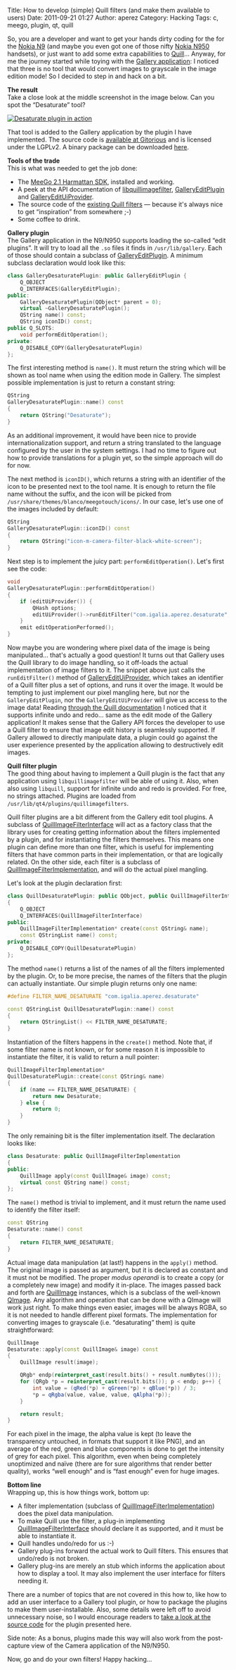 Title: How to develop (simple) Quill filters (and make them available to users)
Date: 2011-09-21 01:27
Author: aperez
Category: Hacking
Tags: c, meego, plugin, qt, quill

So, you are a developer and want to get your hands dirty coding for the
for the [Nokia N9][] (and maybe you even got one of those nifty [Nokia
N950][] handsets), or just want to add some extra capabilities to
[Quill][]... Anyway, for me the journey started while toying with the
[Gallery application][]: I noticed that three is no tool that would
convert images to grayscale in the image edition mode! So I decided to
step in and hack on a bit.

**The result**  
Take a close look at the middle screenshot in the image below. Can you
spot the “Desaturate” tool?

[![Desaturate plugin in action](http://farm7.static.flickr.com/6170/6150764021_743b2401fc.jpg)](http://www.flickr.com/photos/aperezdc/6150764021/in/photostream)

That tool is added to the Gallery application by the plugin I have
implemented. The source code is [available at Gitorious][] and is
licensed under the LGPLv2. A binary package can be downloaded [here][].

**Tools of the trade**  
This is what was needed to get the job done:

-   The [MeeGo 2.1 Harmattan SDK][], installed and working.
-   A peek at the API documentation of [libquillimagefilter][],
    [GalleryEditPlugin][] and [GalleryEditUiProvider][].
-   The source code of the [existing Quill filters][] — because it's
    always nice to get “inspiration” from somewhere ;-)
-   Some coffee to drink.

**Gallery plugin**  
The Gallery application in the N9/N950 supports loading the so-called
“edit plugins”. It will try to load all the `.so` files it finds in
`/usr/lib/gallery`. Each of those should contain a subclass of
[GalleryEditPlugin][]. A minimum subclass declaration would look like
this:

```cpp
class GalleryDesaturatePlugin: public GalleryEditPlugin {
    Q_OBJECT
    Q_INTERFACES(GalleryEditPlugin);
public:
    GalleryDesaturatePlugin(QObject* parent = 0);
    virtual ~GalleryDesaturatePlugin();
    QString name() const;
    QString iconID() const;
public Q_SLOTS:
    void performEditOperation();
private:
    Q_DISABLE_COPY(GalleryDesaturatePlugin)
};
```

The first interesting method is `name()`. It must return the string
which will be shown as tool name when using the edition mode in Gallery.
The simplest possible implementation is just to return a constant
string:

```cpp
QString
GalleryDesaturatePlugin::name() const
{
    return QString("Desaturate");
}
```

As an additional improvement, it would have been nice to provide
internationalization support, and return a string translated to the
language configured by the user in the system settings. I had no time to
figure out how to provide translations for a plugin yet, so the simple
approach will do for now.

The next method is `iconID()`, which returns a string with an identifier
of the icon to be presented next to the tool name. It is enough to
return the file name without the suffix, and the icon will be picked
from `/usr/share/themes/blanco/meegotouch/icons/`. In our case, let's
use one of the images included by default:

```cpp
QString
GalleryDesaturatePlugin::iconID() const
{
    return QString("icon-m-camera-filter-black-white-screen");
}
```

Next step is to implement the juicy part: `performEditOperation()`.
Let's first see the code:

```cpp
void
GalleryDesaturatePlugin::performEditOperation()
{
    if (editUiProvider()) {
        QHash options;
        editUiProvider()->runEditFilter("com.igalia.aperez.desaturate", options);
    }
    emit editOperationPerformed();
}
```

Now maybe you are wondering where pixel data of the image is being
manipulated... that's actually a good question! It turns out that
Gallery uses the Quill library to do image handling, so it off-loads the
actual implementation of image filters to it. The snippet above just
calls the `runEditFilter()` method of [GalleryEditUiProvider][], which
takes an identifier of a Quill filter plus a set of options, and runs it
over the image. It would be tempting to just implement our pixel
mangling here, but nor the `GalleryEditPlugin`, nor the
`GalleryEditUiProvider` will give us access to the image data! Reading
[through the Quill documentation][] I noticed that it supports infinite
undo and redo... same as the edit mode of the Gallery application! It
makes sense that the Gallery API forces the developer to use a Quill
filter to ensure that image edit history is seamlessly supported. If
Gallery allowed to directly manipulate data, a plugin could go against
the user experience presented by the application allowing to
destructively edit images.

**Quill filter plugin**  
The good thing about having to implement a Quill plugin is the fact
that any application using `libquillimagefilter` will be able of using
it. Also, when also using `libquill`, support for infinite undo and redo
is provided. For free, no strings attached. Plugins are loaded from
`/usr/lib/qt4/plugins/quillimagefilters`.

Quill filter plugins are a bit different from the Gallery edit tool
plugins. A subclass of [QuillImageFilterInterface][] will act as a
factory class that the library uses for creating getting information
about the filters implemented by a plugin, and for instantiating the
filters themselves. This means one plugin can define more than one
filter, which is useful for implementing filters that have common parts
in their implementation, or that are logically related. On the other
side, each filter is a subclass of [QuillImageFilterImplementation][],
and will do the actual pixel mangling.

Let's look at the plugin declaration first:

```cpp
class QuillDesaturatePlugin: public QObject, public QuillImageFilterInterface
{
    Q_OBJECT
    Q_INTERFACES(QuillImageFilterInterface)
public:
    QuillImageFilterImplementation* create(const QString& name);
    const QStringList name() const;
private:
    Q_DISABLE_COPY(QuillDesaturatePlugin)
};
```

The method `name()` returns a list of the names of all the filters
implemented by the plugin. Or, to be more precise, the names of the
filters that the plugin can actually instantiate. Our simple plugin
returns only one name:

```cpp
#define FILTER_NAME_DESATURATE "com.igalia.aperez.desaturate"

const QStringList QuillDesaturatePlugin::name() const
{
    return QStringList() << FILTER_NAME_DESATURATE;
}
```

Instantiation of the filters happens in the `create()` method. Note
that, if some filter name is not known, or for some reason it is
impossible to instantiate the filter, it is valid to return a null
pointer:

```cpp
QuillImageFilterImplementation*
QuillDesaturatePlugin::create(const QString& name)
{
    if (name == FILTER_NAME_DESATURATE) {
        return new Desaturate;
    } else {
        return 0;
    }
}
```

The only remaining bit is the filter implementation itself. The
declaration looks like:

```cpp
class Desaturate: public QuillImageFilterImplementation
{
public:
    QuillImage apply(const QuillImage& image) const;
    virtual const QString name() const;
};
```

The `name()` method is trivial to implement, and it must return the name
used to identify the filter itself:

```cpp
const QString
Desaturate::name() const
{
    return FILTER_NAME_DESATURATE;
}
```

Actual image data manipulation (at last!) happens in the `apply()`
method. The original image is passed as argument, but it is declared as
constant and it must not be modified. The proper *modus operandi* is to
create a copy (or a completely new image) and modify it in-place. The
images passed back and forth are [QuillImage][] instances, which is a
subclass of the well-known [QImage][]. Any algorithm and operation that
can be done with a QImage will work just right. To make things even
easier, images will be always RGBA, so it is not needed to handle
different pixel formats. The implementation for converting images to
grayscale (i.e. “desaturating” them) is quite straightforward:

```cpp
QuillImage
Desaturate::apply(const QuillImage& image) const
{
    QuillImage result(image);

    QRgb* endp(reinterpret_cast(result.bits() + result.numBytes()));
    for (QRgb *p = reinterpret_cast(result.bits()); p < endp; p++) {
        int value = (qRed(*p) + qGreen(*p) + qBlue(*p)) / 3;
        *p = qRgba(value, value, value, qAlpha(*p));
    }

    return result;
}
```

For each pixel in the image, the alpha value is kept (to leave the
transparency untouched, in formats that support it like PNG), and an
average of the red, green and blue components is done to get the
intensity of grey for each pixel. This algorithm, even when being
completely unoptimized and naïve (there are for sure algorithms that
render better quality), works “well enough” and is “fast enough” even
for huge images.

**Bottom line**  
Wrapping up, this is how things work, bottom up:

-   A filter implementation (subclass of
    [QuillImageFilterImplementation][]) does the pixel data
    manipulation.
-   To make Quill use the filter, a plug-in implementing
    [QuillImageFilterInterface][] should declare it as supported, and it
    must be able to instantiate it.
-   Quill handles undo/redo for us :-)
-   Gallery plug-ins forward the actual work to Quill filters. This
    ensures that undo/redo is not broken.</tt>
-   Gallery plug-ins are merely an stub which informs the application
    about how to display a tool. It may also implement the user
    interface for filters needing it.

There are a number of topics that are not covered in this how to, like
how to add an user interface to a Gallery tool plugin, or how to package
the plugins to make them user-installable. Also, some details were left
off to avoid unnecessary noise, so I would encourage readers to [take a
look at the source code][available at Gitorious] for the plugin
presented here.

Side note: As a bonus, plugins made this way will also work from the
post-capture view of the Camera application of the N9/N950.

Now, go and do your own filters! Happy hacking...

  [Nokia N9]: http://swipe.nokia.com/
  [Nokia N950]: https://meego.com/community/device-program/devices/nokia-n9-devkit
  [Quill]: https://maemo.gitorious.org/meego-image-editor/
  [Gallery application]: http://conversations.nokia.com/2011/07/19/editing-photos-on-the-nokia-n9/
  [available at Gitorious]: https://gitorious.org/aperez-sandbox/harmattan-plugin-desaturate
  [here]: http://people.igalia.com/aperez/files/gallery-plugin-desaturate_1_armel.deb
  [MeeGo 2.1 Harmattan SDK]: http://harmattan-dev.nokia.com/
  [libquillimagefilter]: http://harmattan-dev.nokia.com/unstable/beta/api_refs/xml/daily-docs/libquillimagefilter/
  [GalleryEditPlugin]: http://harmattan-dev.nokia.com/unstable/beta/api_refs/xml/daily-docs/libgallerycore/class_gallery_edit_plugin.html
  [GalleryEditUiProvider]: http://harmattan-dev.nokia.com/unstable/beta/api_refs/xml/daily-docs/libgallerycore/class_gallery_edit_ui_provider.html
  [existing Quill filters]: https://maemo.gitorious.org/meego-image-editor/quillimagefilters/trees/master/src/plugins
  [through the Quill documentation]: http://harmattan-dev.nokia.com/unstable/beta/api_refs/xml/daily-docs/libquill/class_quill_undo_stack.html
  [QuillImageFilterInterface]: http://harmattan-dev.nokia.com/unstable/beta/api_refs/xml/daily-docs/libquillimagefilter/class_quill_image_filter_interface.html
  [QuillImageFilterImplementation]: http://harmattan-dev.nokia.com/unstable/beta/api_refs/xml/daily-docs/libquillimagefilter/class_quill_image_filter_implementation.html
  [QuillImage]: http://harmattan-dev.nokia.com/unstable/beta/api_refs/xml/daily-docs/libquillimagefilter/class_quill_image.html
  [QImage]: http://doc.qt.nokia.com/4.7/qimage.html
